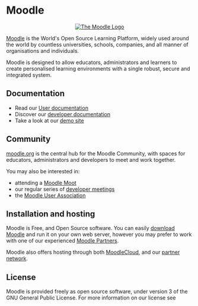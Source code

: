 # Moodle

<p align="center"><a href="https://moodle.org" target="_blank" title="Moodle Website">
  <img src="https://raw.githubusercontent.com/moodle/moodle/main/.github/moodlelogo.svg" alt="The Moodle Logo">
</a></p>

[Moodle][1] is the World's Open Source Learning Platform, widely used around the world by countless universities, schools, companies, and all manner of organisations and individuals.

Moodle is designed to allow educators, administrators and learners to create personalised learning environments with a single robust, secure and integrated system.

## Documentation

- Read our [User documentation][3]
- Discover our [developer documentation][5]
- Take a look at our [demo site][4]

## Community

[moodle.org][1] is the central hub for the Moodle Community, with spaces for educators, administrators and developers to meet and work together.

You may also be interested in:

- attending a [Moodle Moot][6]
- our regular series of [developer meetings][7]
- the [Moodle User Association][8]

## Installation and hosting

Moodle is Free, and Open Source software. You can easily [download Moodle][9] and run it on your own web server, however you may prefer to work with one of our experienced [Moodle Partners][10].

Moodle also offers hosting through both [MoodleCloud][11], and our [partner network][10].

## License

Moodle is provided freely as open source software, under version 3 of the GNU General Public License. For more information on our license see

[1]: https://moodle.org
[2]: https://moodle.com
[3]: https://docs.moodle.org/
[4]: https://sandbox.moodledemo.net/
[5]: https://moodledev.io
[6]: https://moodle.com/events/mootglobal/
[7]: https://moodledev.io/general/community/meetings
[8]: https://moodleassociation.org/
[9]: https://download.moodle.org
[10]: https://moodle.com/partners
[11]: https://moodle.com/cloud
[12]: https://moodledev.io/general/license
"# Plateforme-elearning-" 
